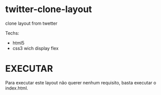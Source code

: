 # twitter-clone-layout
clone layout from twetter 

Techs:

* html5 
* css3 wich display flex


# EXECUTAR

Para executar este layout não querer nenhum requisito, basta executar o index.html.
